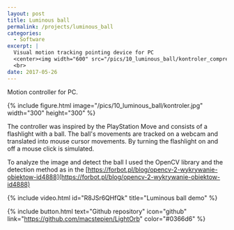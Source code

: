 ```yaml
---
layout: post
title: Luminous ball
permalink: /projects/luminous_ball
categories:
  - Software
excerpt: |
  Visual motion tracking pointing device for PC
  <center><img width="600" src="/pics/10_luminous_ball/kontroler_compressed.jpg"></center>
  <br>
date: 2017-05-26
---
```


Motion controller for PC.

{% include figure.html image="/pics/10_luminous_ball/kontroler.jpg" width="300" height="300" %}

The controller was inspired by the PlayStation Move and consists of a flashlight with a ball. The ball's movements are tracked on a webcam and translated into mouse cursor movements. By turning the flashlight on and off a mouse click is simulated.

To analyze the image and detect the ball I used the OpenCV library and the detection method as in the [https://forbot.pl/blog/opencv-2-wykrywanie-obiektow-id4888](https://forbot.pl/blog/opencv-2-wykrywanie-obiektow-id4888)

{% include video.html id="R8JSr6QHfQk" title="Luminous ball demo" %}

{% include button.html text="Github repository" icon="github" link="https://github.com/macstepien/LightOrb" color="#0366d6" %}
